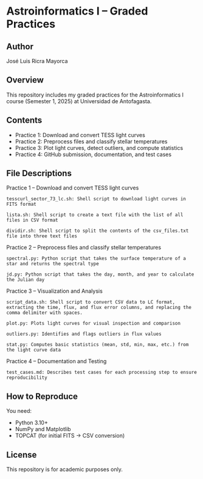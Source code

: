# Astroinformatics I – Graded Practices

## Author
José Luis Ricra Mayorca

## Overview
This repository includes my graded practices for the Astroinformatics I course (Semester 1, 2025) at Universidad de Antofagasta.

## Contents
- Practice 1: Download and convert TESS light curves
- Practice 2: Preprocess files and classify stellar temperatures
- Practice 3: Plot light curves, detect outliers, and compute statistics
- Practice 4: GitHub submission, documentation, and test cases

## File Descriptions
Practice 1 – Download and convert TESS light curves

    tesscurl_sector_73_lc.sh: Shell script to download light curves in FITS format
    
    lista.sh: Shell script to create a text file with the list of all files in CSV format
    
    dividir.sh: Shell script to split the contents of the csv_files.txt file into three text files

Practice 2 – Preprocess files and classify stellar temperatures

    spectral.py: Python script that takes the surface temperature of a star and returns the spectral type
    
    jd.py: Python script that takes the day, month, and year to calculate the Julian day

Practice 3 – Visualization and Analysis

    script_data.sh: Shell script to convert CSV data to LC format, extracting the time, flux, and flux error columns, and replacing the comma delimiter with spaces.
    
    plot.py: Plots light curves for visual inspection and comparison
    
    outliers.py: Identifies and flags outliers in flux values
    
    stat.py: Computes basic statistics (mean, std, min, max, etc.) from the light curve data  

Practice 4 – Documentation and Testing

    test_cases.md: Describes test cases for each processing step to ensure reproducibility

## How to Reproduce
You need:
- Python 3.10+
- NumPy and Matplotlib
- TOPCAT (for initial FITS → CSV conversion)

## License
This repository is for academic purposes only.
